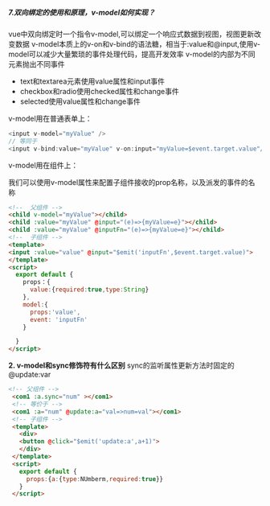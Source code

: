 ##### 7.双向绑定的使用和原理，v-model如何实现？
vue中双向绑定时一个指令v-model,可以绑定一个响应式数据到视图，视图更新改变数据
v-model本质上的v-on和v-bind的语法糖，相当于:value和@input,使用v-model可以减少大量繁琐的事件处理代码，提高开发效率
v-model的内部为不同元素抛出不同事件  
  - text和textarea元素使用value属性和input事件
  - checkbox和radio使用checked属性和change事件
  - selected使用value属性和change事件

v-model用在普通表单上：
```js
<input v-model="myValue" />
// 等同于
<input v-bind:value="myValue" v-on:input="myValue=$event.target.value"/>
```
v-model用在组件上：

我们可以使用v-model属性来配置子组件接收的prop名称，以及派发的事件的名称

```html
<!--  父组件 -->
<child v-model="myValue"></child>
<child :value="myValue" @input="(e)=>{myValue=e}"></child>
<child :value="myValue" @inputFn="(e)=>{myValue=e}"></child>
<!--  子组件 -->
<template>
<input :value="value" @input="$emit('inputFn',$event.target.value)">
</template>
<script>
  export default {
    props：{
      value:{required:true,type:String}
    },
    model:{
      props:'value',
      event: 'inputFn'
    }

  }
</script>
```

**2. v-model和sync修饰符有什么区别**
sync的监听属性更新方法时固定的@update:var
```html
<!-- 父组件 -->
 <com1 :a.sync="num" ></com1>
 <!-- 等价于 -->
 <com1 :a="num" @update:a="val=>num=val"></com1>
 <!-- 子组件 -->
 <template>
   <div>
   <button @click="$emit('update:a',a+1)">
   </div>
 </template>
 <script>
   export default {
     props:{a:{type:NUmberm,required:true}}
   }
 </script>
 ```



